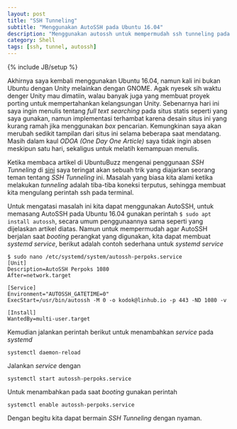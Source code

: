 ```yaml
---
layout: post
title: "SSH Tunneling"
subtitle: "Menggunakan AutoSSH pada Ubuntu 16.04"
description: "Menggunakan autossh untuk mempermudah ssh tunneling pada Ubuntu 16.04"
category: Shell
tags: [ssh, tunnel, autossh]
---
```

{% include JB/setup %}

Akhirnya saya kembali menggunakan Ubuntu 16.04, namun kali ini bukan Ubuntu dengan Unity melainkan dengan GNOME. Agak nyesek sih waktu denger Unity mau dimatiin, walau banyak juga yang membuat proyek porting untuk mempertahankan kelangsungan Unity. Sebenarnya hari ini saya ingin menulis tentang _full text searching_ pada situs statis seperti yang saya gunakan, namun implementasi terhambat karena desain situs ini yang kurang ramah jika menggunakan _box_ pencarian. Kemungkinan saya akan merubah sedikit tampilan dari situs ini selama beberapa saat mendatang. Masih dalam kaul _ODOA (One Day One Article)_ saya tidak ingin absen meskipun satu hari, sekaligus untuk melatih kemampuan menulis.

Ketika membaca artikel di UbuntuBuzz mengenai penggunaan _SSH Tunneling_ di [sini](http://www.ubuntubuzz.com/2015/07/ssh-tunneling-in-linux-made-easy-plus-dns-encryption.html) saya teringat akan sebuah trik yang diajarkan seorang teman tentang _SSH Tunneling_ ini. Masalah yang biasa kita alami ketika melakukan _tunneling_ adalah tiba-tiba koneksi terputus, sehingga membuat kita mengulang perintah ssh pada terminal.

Untuk mengatasi masalah ini kita dapat menggunakan AutoSSH, untuk memasang AutoSSH pada Ubuntu 16.04 gunakan perintah `$ sudo apt install autossh`, secara umum penggunaannya sama seperti yang dijelaskan artikel diatas. Namun untuk mempermudah agar AutoSSH berjalan saat _booting_ perangkat yang digunakan, kita dapat membuat _systemd service_, berikut adalah contoh sederhana untuk _systemd service_

    $ sudo nano /etc/systemd/system/autossh-perpoks.service
    [Unit]
    Description=AutoSSH Perpoks 1080
    After=network.target

    [Service]
    Environment="AUTOSSH_GATETIME=0"
    ExecStart=/usr/bin/autossh -M 0 -o kodok@linhub.io -p 443 -ND 1080 -v

    [Install]
    WantedBy=multi-user.target

Kemudian jalankan perintah berikut untuk menambahkan _service_ pada _systemd_

    systemctl daemon-reload

Jalankan _service_ dengan

    systemctl start autossh-perpoks.service

Untuk menambahkan pada saat _booting_ gunakan perintah

    systemctl enable autossh-perpoks.service

Dengan begitu kita dapat bermain _SSH Tunneling_ dengan nyaman.
